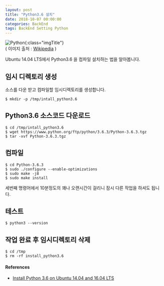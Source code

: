 ```yaml
---
layout: post
title: "Python3.6 설치"
date: 2018-10-07 00:00:00
categories: BackEnd
tags: BackEnd Setting Python
---
```


![Python](https://upload.wikimedia.org/wikipedia/commons/thumb/f/f8/Python_logo_and_wordmark.svg/260px-Python_logo_and_wordmark.svg.png){:class="imgTitle"}   
( 이미지 출처 : [Wikipedia](https://en.wikipedia.org/wiki/Python_(programming_language)) )  

Ubuntu 14.04 LTS에서 Python3.6 을 컴파일 설치하는 법을 알아봅니다.  

<!--more-->

## 임시 디렉토리 생성

소스를 다운 받고 컴파일할 임시디렉토리를 생성합니다.  

~~~terminal
$ mkdir -p /tmp/intall_python3.6
~~~

## Python3.6 소스코드 다운로드

~~~terminal
$ cd /tmp/intall_python3.6
$ wget https://www.python.org/ftp/python/3.6.3/Python-3.6.3.tgz
$ tar -xvf Python-3.6.3.tgz
~~~

## 컴파일

~~~terminal
$ cd Python-3.6.3
$ sudo ./configure --enable-optimizations
$ sudo make -j8
$ sudo make install
~~~

세번째 명령어에서 10분정도의 꽤나 오랜시간이 걸리니 잠시 다른 작업을 하셔도 됩니다.  

## 테스트

~~~terminal
$ python3 --version
~~~

## 작업 완료 후 임시디렉토리 삭제 

~~~terminal
$ cd /tmp
$ rm -rf install_python3.6
~~~

#### References

  * [Install Python 3.6 on Ubuntu 14.04 and 16.04 LTS](http://devopspy.com/python/install-python-3-6-ubuntu-lts/)



